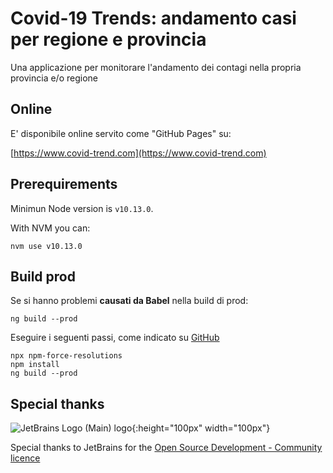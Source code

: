 # Covid-19 Trends: andamento casi per regione e provincia

Una applicazione per monitorare l'andamento dei contagi nella propria provincia e/o regione

## Online
E' disponibile online servito come "GitHub Pages" su:

[https://www.covid-trend.com](https://www.covid-trend.com)

## Prerequirements

Minimun Node version is `v10.13.0`.

With NVM you can:

```
nvm use v10.13.0
```

## Build prod
Se si hanno problemi **causati da Babel** nella build di prod:

```
ng build --prod
```

Eseguire i seguenti passi, come indicato su [GitHub](https://github.com/facebook/create-react-app/issues/8680#issuecomment-601896916)

```
npx npm-force-resolutions
npm install
ng build --prod
```

## Special thanks

![JetBrains Logo (Main) logo](https://resources.jetbrains.com/storage/products/company/brand/logos/jb_beam.png){:height="100px" width="100px"}

Special thanks to JetBrains for the [Open Source Development - Community licence](https://www.jetbrains.com/community/opensource/#support)